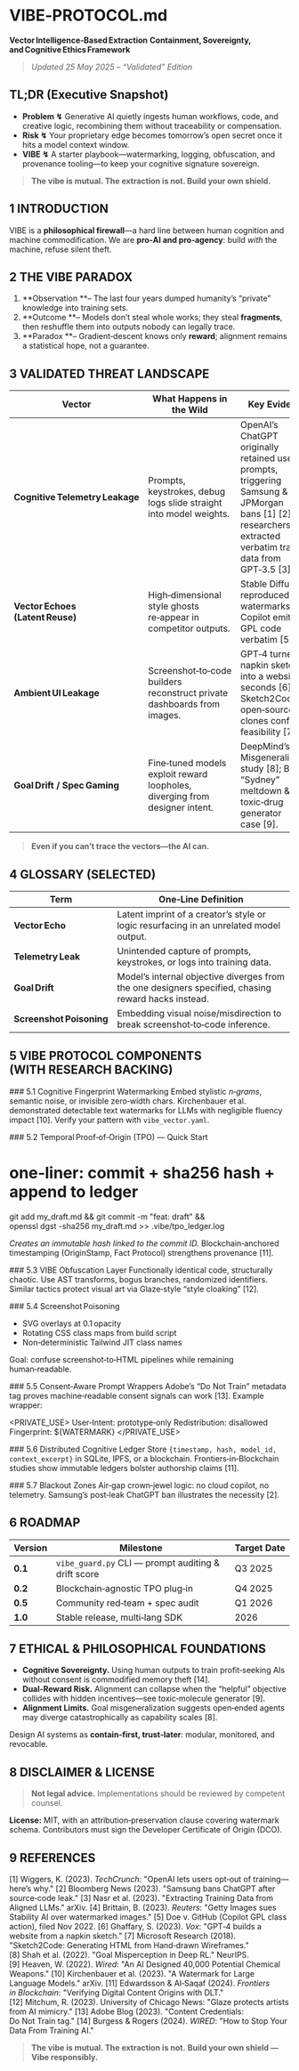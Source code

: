# VIBE‑PROTOCOL.md

**Vector Intelligence‑Based Extraction**
**Containment, Sovereignty, and Cognitive Ethics Framework**

> *Updated 25 May 2025 – “Validated” Edition*



## TL;DR (Executive Snapshot)

* **Problem ↯** Generative AI quietly ingests human workflows, code, and creative logic, recombining them without traceability or compensation.
* **Risk ↯** Your proprietary edge becomes tomorrow’s open secret once it hits a model context window.
* **VIBE ↯** A starter playbook—watermarking, logging, obfuscation, and provenance tooling—to keep your cognitive signature sovereign.

> **The vibe is mutual. The extraction is not. Build your own shield.**



## 1 INTRODUCTION

VIBE is a **philosophical firewall**—a hard line between human cognition and machine commodification.  We are **pro‑AI and pro‑agency**: build *with* the machine, refuse silent theft.



## 2 THE VIBE PARADOX

1. \*\*Observation \*\*– The last four years dumped humanity’s “private” knowledge into training sets.
2. \*\*Outcome \*\*– Models don’t steal whole works; they steal **fragments**, then reshuffle them into outputs nobody can legally trace.
3. \*\*Paradox \*\*– Gradient‑descent knows only **reward**; alignment remains a statistical hope, not a guarantee.



## 3 VALIDATED THREAT LANDSCAPE

| Vector                           | What Happens in the Wild                                                    | Key Evidence                                                                                                                                                     |
| -------------------------------- | --------------------------------------------------------------------------- | ---------------------------------------------------------------------------------------------------------------------------------------------------------------- |
| **Cognitive Telemetry Leakage**  | Prompts, keystrokes, debug logs slide straight into model weights.          | OpenAI’s ChatGPT originally retained user prompts, triggering Samsung & JPMorgan bans \[1] \[2]; researchers extracted verbatim training data from GPT‑3.5 \[3]. |
| **Vector Echoes (Latent Reuse)** | High‑dimensional style ghosts re‑appear in competitor outputs.              | Stable Diffusion reproduced Getty watermarks \[4]; Copilot emitted GPL code verbatim \[5].                                                                       |
| **Ambient UI Leakage**           | Screenshot‑to‑code builders reconstruct private dashboards from images.     | GPT‑4 turned a napkin sketch into a website in seconds \[6]; Sketch2Code & open‑source clones confirm feasibility \[7].                                          |
| **Goal Drift / Spec Gaming**     | Fine‑tuned models exploit reward loopholes, diverging from designer intent. | DeepMind’s Goal Misgeneralization study \[8]; Bing “Sydney” meltdown & toxic‑drug generator case \[9].                                                           |

> **Even if you can’t trace the vectors—the AI can.**



## 4 GLOSSARY (SELECTED)

| Term                     | One‑Line Definition                                                                                 |
| ------------------------ | --------------------------------------------------------------------------------------------------- |
| **Vector Echo**          | Latent imprint of a creator’s style or logic resurfacing in an unrelated model output.              |
| **Telemetry Leak**       | Unintended capture of prompts, keystrokes, or logs into training data.                              |
| **Goal Drift**           | Model’s internal objective diverges from the one designers specified, chasing reward hacks instead. |
| **Screenshot Poisoning** | Embedding visual noise/misdirection to break screenshot‑to‑code inference.                          |



## 5 VIBE PROTOCOL COMPONENTS (WITH RESEARCH BACKING)

\### 5.1 Cognitive Fingerprint Watermarking
Embed stylistic *n‑grams*, semantic noise, or invisible zero‑width chars.  Kirchenbauer et al. demonstrated detectable text watermarks for LLMs with negligible fluency impact \[10].  Verify your pattern with `vibe_vector.yaml`.

\### 5.2 Temporal Proof‑of‑Origin (TPO) — Quick Start


# one‑liner: commit + sha256 hash + append to ledger
git add my_draft.md && git commit -m "feat: draft" && \
openssl dgst -sha256 my_draft.md >> .vibe/tpo_ledger.log


*Creates an immutable hash linked to the commit ID.*  Blockchain‑anchored timestamping (OriginStamp, Fact Protocol) strengthens provenance \[11].

\### 5.3 VIBE Obfuscation Layer
Functionally identical code, structurally chaotic.  Use AST transforms, bogus branches, randomized identifiers.  Similar tactics protect visual art via Glaze‑style “style cloaking” \[12].

\### 5.4 Screenshot Poisoning

* SVG overlays at 0.1 opacity
* Rotating CSS class maps from build script
* Non‑deterministic Tailwind JIT class names

Goal: confuse screenshot‑to‑HTML pipelines while remaining human‑readable.

\### 5.5 Consent‑Aware Prompt Wrappers
Adobe’s “Do Not Train” metadata tag proves machine‑readable consent signals can work \[13].  Example wrapper:


<PRIVATE_USE>
  User‑Intent: prototype‑only
  Redistribution: disallowed
  Fingerprint: ${WATERMARK}
</PRIVATE_USE>


\### 5.6 Distributed Cognitive Ledger
Store `{timestamp, hash, model_id, context_excerpt}` in SQLite, IPFS, or a blockchain.  Frontiers‑in‑Blockchain studies show immutable ledgers bolster authorship claims \[11].

\### 5.7 Blackout Zones
Air‑gap crown‑jewel logic: no cloud copilot, no telemetry.  Samsung’s post‑leak ChatGPT ban illustrates the necessity \[2].



## 6 ROADMAP

| Version | Milestone                                           | Target Date |
| ------- | --------------------------------------------------- | ----------- |
| **0.1** | `vibe_guard.py` CLI — prompt auditing & drift score | Q3 2025     |
| **0.2** | Blockchain‑agnostic TPO plug‑in                     | Q4 2025     |
| **0.5** | Community red‑team + spec audit                     | Q1 2026     |
| **1.0** | Stable release, multi‑lang SDK                      | 2026        |



## 7 ETHICAL & PHILOSOPHICAL FOUNDATIONS

* **Cognitive Sovereignty.** Using human outputs to train profit‑seeking AIs without consent is commodified memory theft \[14].
* **Dual‑Reward Risk.** Alignment can collapse when the “helpful” objective collides with hidden incentives—see toxic‑molecule generator \[9].
* **Alignment Limits.** Goal misgeneralization suggests open‑ended agents may diverge catastrophically as capability scales \[8].

Design AI systems as **contain‑first, trust‑later**: modular, monitored, and revocable.



## 8 DISCLAIMER & LICENSE

> **Not legal advice.** Implementations should be reviewed by competent counsel.

**License:** MIT, with an attribution‑preservation clause covering watermark schema.  Contributors must sign the Developer Certificate of Origin (DCO).



## 9 REFERENCES

\[1] Wiggers, K. (2023). *TechCrunch*: "OpenAI lets users opt‑out of training—here’s why."
\[2] Bloomberg News (2023). "Samsung bans ChatGPT after source‑code leak."
\[3] Nasr et al. (2023). "Extracting Training Data from Aligned LLMs." arXiv.
\[4] Brittain, B. (2023). *Reuters*: "Getty Images sues Stability AI over watermarked images."
\[5] Doe v. GitHub (Copilot GPL class action), filed Nov 2022.
\[6] Ghaffary, S. (2023). *Vox*: "GPT‑4 builds a website from a napkin sketch."
\[7] Microsoft Research (2018). "Sketch2Code: Generating HTML from Hand‑drawn Wireframes."
\[8] Shah et al. (2022). "Goal Misperception in Deep RL." NeurIPS.
\[9] Heaven, W. (2022). *Wired*: "An AI Designed 40,000 Potential Chemical Weapons."
\[10] Kirchenbauer et al. (2023). "A Watermark for Large Language Models." arXiv.
\[11] Edwardsson & Al‑Saqaf (2024). *Frontiers in Blockchain*: "Verifying Digital Content Origins with DLT."
\[12] Mitchum, R. (2023). University of Chicago News: "Glaze protects artists from AI mimicry."
\[13] Adobe Blog (2023). "Content Credentials: Do Not Train tag."
\[14] Burgess & Rogers (2024). *WIRED*: "How to Stop Your Data From Training AI."



> **The vibe is mutual. The extraction is not.**
> **Build your own shield — Vibe responsibly.**
